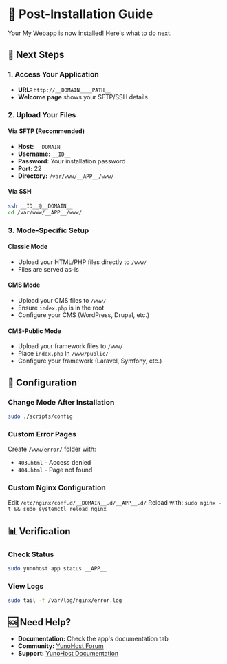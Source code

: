 # 🚀 Post-Installation Guide

Your My Webapp is now installed! Here's what to do next.

## 🎯 **Next Steps**

### **1. Access Your Application**
- **URL:** `http://__DOMAIN____PATH__`
- **Welcome page** shows your SFTP/SSH details

### **2. Upload Your Files**

#### **Via SFTP (Recommended)**
- **Host:** `__DOMAIN__`
- **Username:** `__ID__`
- **Password:** Your installation password
- **Port:** 22
- **Directory:** `/var/www/__APP__/www/`

#### **Via SSH**
```bash
ssh __ID__@__DOMAIN__
cd /var/www/__APP__/www/
```

### **3. Mode-Specific Setup**

#### **Classic Mode**
- Upload your HTML/PHP files directly to `/www/`
- Files are served as-is

#### **CMS Mode**
- Upload your CMS files to `/www/`
- Ensure `index.php` is in the root
- Configure your CMS (WordPress, Drupal, etc.)

#### **CMS-Public Mode**
- Upload your framework files to `/www/`
- Place `index.php` in `/www/public/`
- Configure your framework (Laravel, Symfony, etc.)

## 🔧 **Configuration**

### **Change Mode After Installation**
```bash
sudo ./scripts/config
```

### **Custom Error Pages**
Create `/www/error/` folder with:
- `403.html` - Access denied
- `404.html` - Page not found

### **Custom Nginx Configuration**
Edit `/etc/nginx/conf.d/__DOMAIN__.d/__APP__.d/`
Reload with: `sudo nginx -t && sudo systemctl reload nginx`

## 📊 **Verification**

### **Check Status**
```bash
sudo yunohost app status __APP__
```

### **View Logs**
```bash
sudo tail -f /var/log/nginx/error.log
```

## 🆘 **Need Help?**

- **Documentation:** Check the app's documentation tab
- **Community:** [YunoHost Forum](https://forum.yunohost.org)
- **Support:** [YunoHost Documentation](https://yunohost.org/docs)
